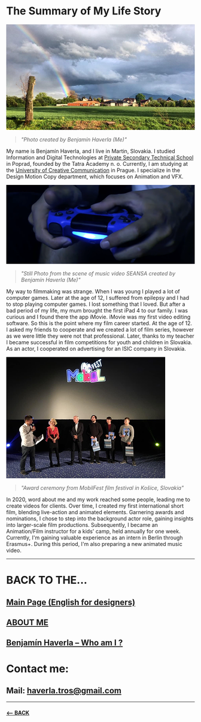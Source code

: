 # The Summary of My Life Story

![Nature in the city Martin](Images/Martin.png)
> *"Photo created by Benjamín Haverla (Me)"*

My name is Benjamín Haverla, and I live in Martin, Slovakia. I studied Information and Digital Technologies at [Private Secondary Technical School](https://ssosta.edupage.org) in Poprad, founded by the Tatra Academy n. o. Currently, I am studying at the [University of Creative Communication](https://www.vskk.cz/cz/) in Prague. I specialize in the Design Motion Copy department, which focuses on Animation and VFX.

![Nature in the city Martin](Images/Game.png)
> *"Still Photo from the scene of music video SEANSA created by Benjamín Haverla (Me)"*

My way to filmmaking was strange. When I was young I played a lot of computer games. Later at the age of 12, I suffered from epilepsy and I had to stop playing computer games. I lost something that I loved. But after a bad period of my life, my mum brought the first iPad 4 to our family. I was curious and I found there the app iMovie. iMovie was my first video editing software. So this is the point where my film career started. At the age of 12. I asked my friends to cooperate and we created a lot of film series, however as we were little they were not that professional. Later, thanks to my teacher I became successful in film competitions for youth and children in Slovakia. As an actor, I cooperated on advertising for an ISIC company in Slovakia.

![People in cinema revieving awards](Images/mobilfest.png)
> *"Award ceremony from MobilFest film festival in Košice, Slovakia"*

In 2020, word about me and my work reached some people, leading me to create videos for clients. Over time, I created my first international short film, blending live-action and animated elements. Garnering awards and nominations, I chose to step into the background actor role, gaining insights into larger-scale film productions. Subsequently, I became an Animation/Film instructor for a kids' camp, held annually for one week. Currently, I'm gaining valuable experience as an intern in Berlin through Erasmus+. During this period, I'm also preparing a new animated music video.

-------------------------------------------------------------

# BACK TO THE...
## [Main Page (English for designers)](https://github.com/BenjaminHaverla/English-for-designers.git)
## [ABOUT ME](https://github.com/BenjaminHaverla/Main-about-me.git)
## [Benjamín Haverla – Who am I ?](https://github.com/BenjaminHaverla/First-impression.git)
# Contact me:
## **Mail**: haverla.tros@gmail.com

-------------------------------------------------------------

#### [<– BACK](https://github.com/BenjaminHaverla/Main-about-me.git)
